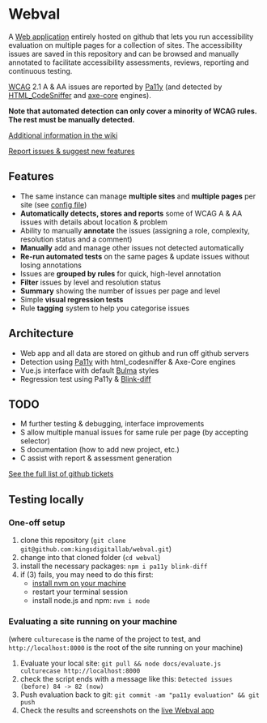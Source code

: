 # Webval

A [Web application](https://kingsdigitallab.github.io/webval/docs/) entirely hosted on github that lets you run accessibility evaluation on multiple pages for a collection of sites. The accessibility issues are saved in this repository and can be browsed and manually annotated to facilitate accessibility assessments, reviews, reporting and continuous testing.

[WCAG](https://www.w3.org/WAI/standards-guidelines/wcag/) 2.1 A & AA issues are reported by [Pa11y](https://pa11y.org/) (and detected by [HTML_CodeSniffer](https://github.com/squizlabs/HTML_CodeSniffer) and [axe-core](https://github.com/dequelabs/axe-core) engines). 

**Note that automated detection can only cover a minority of WCAG rules. The rest must be manually detected.**

[Additional information in the wiki](https://github.com/kingsdigitallab/webval/wiki/Webval-documentation)

[Report issues & suggest new features](https://github.com/kingsdigitallab/webval/issues)

## Features

* The same instance can manage **multiple sites** and **multiple pages** per site (see [config file](projects/projects.json))
* **Automatically detects, stores and reports** some of WCAG A & AA issues with details about location & problem
* Ability to manually **annotate** the issues (assigning a role, complexity, resolution status and a comment)
* **Manually** add and manage other issues not detected automatically 
* **Re-run automated tests** on the same pages & update issues without losing annotations
* Issues are **grouped by rules** for quick, high-level annotation
* **Filter** issues by level and resolution status
* **Summary** showing the number of issues per page and level
* Simple **visual regression tests** 
* Rule **tagging** system to help you categorise issues

## Architecture

* Web app and all data are stored on github and run off github servers
* Detection using [Pa11y](https://pa11y.org/) with html_codesniffer & Axe-Core engines
* Vue.js interface with default [Bulma](https://bulma.io/) styles
* Regression test using Pa11y & [Blink-diff](https://github.com/yahoo/blink-diff)

## TODO

* M further testing & debugging, interface improvements
* S allow multiple manual issues for same rule per page (by accepting selector)
* S documentation (how to add new project, etc.)
* C assist with report & assessment generation

[See the full list of github tickets](https://github.com/kingsdigitallab/webval/issues)

## Testing locally

### One-off setup

1. clone this repository (`git clone git@github.com:kingsdigitallab/webval.git`)
2. change into that cloned folder (`cd webval`)
3. install the necessary packages: `npm i pa11y blink-diff`
4. if (3) fails, you may need to do this first:
   * [install nvm on your machine](https://github.com/nvm-sh/nvm#install--update-script)
   * restart your terminal session
   * install node.js and npm: `nvm i node`

### Evaluating a site running on your machine

(where `culturecase` is the name of the project to test, and `http://localhost:8000` is the root of the site running on your machine)

1. Evaluate your local site: `git pull && node docs/evaluate.js culturecase http://localhost:8000`
2. check the script ends with a message like this: `Detected issues (before) 84 -> 82 (now)` 
3. Push evaluation back to git: `git commit -am "pa11y evaluation" && git push`
4. Check the results and screenshots on the [live Webval app](https://kingsdigitallab.github.io/webval/docs/)


